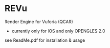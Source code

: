 REVu
====

Render Engine for Vuforia (QCAR)

- currently only for IOS and only OPENGLES 2.0

see ReadMe.pdf for installation & usage
